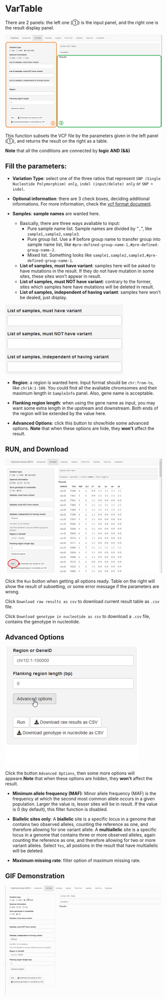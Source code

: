 # VarTable

There are 2 panels: the left one (①) is the input panel, and the right one is the result display panel.

![VarTable tag](./../img/VarTable-1.jpg)

This function subsets the VCF file by the parameters given in the left panel (①), and returns the result on the right as a table.

**Note** that all the conditions are connected by **logic AND (&&)**

## Fill the parameters:

- **Variation Type**: select one of the three ratios that represent `SNP (Single Nucleotide Polymorphism) only`, `indel (input/delete) only` or `SNP + indel`.

- **Optional information**: there are 3 check boxes, deciding additional informations. For more information, check the [vcf format document](https://samtools.github.io/hts-specs/VCFv4.2.pdf).

- **Samples**: **sample names** are wanted here.
	- Basically, there are three ways avaliable to input:
		- Pure sample name list. Sample names are divided by "`,`", like `sample1,sample2,sample3`.
		- Pure group list. Use a *#* before group name to transfer group into sample name list, like `#pre-defined-group-name-1,#pre-defined-group-name-2`. 
		- Mixed list. Something looks like `sample1,sample2,sample3,#pre-defined-group-name-1`.
	- **List of samples, must have variant**: samples here will be asked to have mutations in the result. If they do not have mutation in some sites, these sites won't appear in result.
	- **List of samples, must NOT have variant**: contrary to the former, sites which samples here have mutations will be deleted in result.
	- **List of samples, independent of having variant**: samples here won't be dealed, just display.

![Samples of VarTable](./../img/VarTable-2.jpg)

- **Region**: a region is wanted here. Input format should be `chr:from-to`, like `chr1A:1-100`. You could find all the avaliable chromsomes and their maximum length in `SampleInfo` panel. Also, gene name is acceptable.

- **Flanking region length**: when using the gene name as input, you may want some extra length in the upstream and downstream. Both ends of the region will be extended by the value here.

- **Advanced Options**: click this button to show/hide some advanced options. **Note** that when these options are hide, they **won't** affect the result.

## RUN, and Download

![Result of VarTable](./../img/VarTable-4.jpg)

Click the `Run` button when getting all options ready. Table on the right will show the result of subsetting, or some error message if the parameters are wrong.

Click `Download raw results as csv` to download current result table as `.csv` file.

Click `Download genotype in nucleotide as csv` to download a `.csv` file, contains the genotype in nucleotide.

## Advanced Options

![Advanced options of VarTable](./../img/VarTable-1.gif)

Click the button `Advanced Options`, then some more options will appeare.**Note** that when these options are hidden, they **won't** affect the result.

- **Minimum allele frequency (MAF)**: Minor allele frequency (MAF) is the frequency at which the second most common allele occurs in a given population. Larger the value is, lesser sites will be in result. If the value is 0 (by default), this filter function is disabled.

- **Biallelic sites only**: A **biallelic** site is a specific locus in a genome that contains two observed alleles, counting the reference as one, and therefore allowing for one variant allele. A **multiallelic** site is a specific locus in a genome that contains three or more observed alleles, again counting the reference as one, and therefore allowing for two or more variant alleles. Select `Yes`, all postions in the result that have multiallelic will be deleted.

- **Maximum missing rate**: filter option of maximum missing rate.

## GIF Demonstration

![GIF Demonstration of VarTable](./../img/VarTable-0.gif)